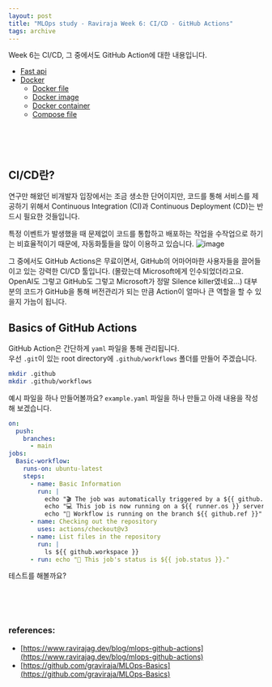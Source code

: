 ```yaml
---
layout: post
title: "MLOps study - Raviraja Week 6: CI/CD - GitHub Actions"
tags: archive
---
```


Week 6는 CI/CD, 그 중에서도 GitHub Action에 대한 내용입니다. 
- [Fast api](#fast-api)
- [Docker](#docker)
  - [Docker file](#docker-file)
  - [Docker image](#docker-image)
  - [Docker container](#docker-container)
  - [Compose file](#compose-file)

<br><br><br>

## CI/CD란?

연구만 해왔던 비개발자 입장에서는 조금 생소한 단어이지만, 코드를 통해 서비스를 제공하기 위해서 Continuous Integration (CI)과 Continuous Deployment (CD)는 반드시 필요한 것들입니다. 


특정 이벤트가 발생했을 때 문제없이 코드를 통합하고 배포하는 작업을 수작업으로 하기는 비효율적이기 때문에, 자동화툴들을 많이 이용하고 있습니다. 
![image](https://www.ravirajag.dev/_next/image?url=%2Fstatic%2Fimages%2Fcicd%2Fbasic_flow.png&w=2048&q=75)

그 중에서도 GitHub Actions은 무료이면서, GitHub의 어마어마한 사용자들을 끌어들이고 있는 강력한 CI/CD 툴입니다. (몰랐는데 Microsoft에게 인수되었더라고요. OpenAI도 그렇고 GitHub도 그렇고 Microsoft가 정말 Silence killer였네요...) 대부분의 코드가 GitHub을 통해 버전관리가 되는 만큼 Action이 얼마나 큰 역할을 할 수 있을지 가늠이 됩니다.

## Basics of GitHub Actions

GitHub Action은 간단하게 `yaml` 파일을 통해 관리됩니다.  
우선 `.git`이 있는 root directory에 `.github/workflows` 폴더를 만들어 주겠습니다.
```bash
mkdir .github
mkdir .github/workflows
```

예시 파일을 하나 만들어볼까요? `example.yaml` 파일을 하나 만들고 아래 내용을 작성해 보겠습니다.
```yaml
on:
  push:
    branches:
      - main
jobs:
  Basic-workflow:
    runs-on: ubuntu-latest
    steps:
      - name: Basic Information
        run: |
          echo "🎬 The job was automatically triggered by a ${{ github.event_name }} event."
          echo "💻 This job is now running on a ${{ runner.os }} server hosted by GitHub!"
          echo "🎋 Workflow is running on the branch ${{ github.ref }}"
      - name: Checking out the repository
        uses: actions/checkout@v3
      - name: List files in the repository
        run: |
          ls ${{ github.workspace }}
      - run: echo "🍏 This job's status is ${{ job.status }}."
```

테스트를 해볼까요?

<br><br><br>


<h3> references: </h3>

* [https://www.ravirajag.dev/blog/mlops-github-actions](https://www.ravirajag.dev/blog/mlops-github-actions)
* [https://github.com/graviraja/MLOps-Basics](https://github.com/graviraja/MLOps-Basics)
